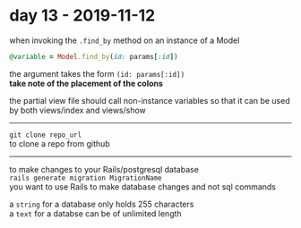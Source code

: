 # day 13 - 2019-11-12

when invoking the `.find_by` method on an instance of a Model  
```ruby
@variable = Model.find_by(id: params[:id])  
```
the argument takes the form `(id: params[:id])`  
**take note of the placement of the colons**  

the partial view file should call non-instance variables so that it can be used by both views/index and views/show  

---

`git clone repo_url`  
to clone a repo from github  

---

to make changes to your Rails/postgresql database  
`rails generate migration MigrationName`  
you want to use Rails to make database changes and not sql commands  

a `string` for a database only holds 255 characters  
a `text` for a databse can be of unlimited length  
